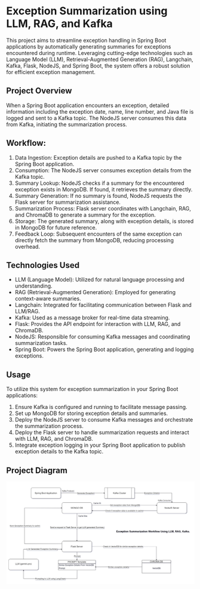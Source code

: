 
# Exception Summarization using LLM, RAG, and Kafka

This project aims to streamline exception handling in Spring Boot applications by automatically generating summaries for exceptions encountered during runtime. Leveraging cutting-edge technologies such as Language Model (LLM), Retrieval-Augmented Generation (RAG), Langchain, Kafka, Flask, NodeJS, and Spring Boot, the system offers a robust solution for efficient exception management.

## Project Overview

When a Spring Boot application encounters an exception, detailed information including the exception date, name, line number, and Java file is logged and sent to a Kafka topic. The NodeJS server consumes this data from Kafka, initiating the summarization process.

## Workflow:

1. Data Ingestion: Exception details are pushed to a Kafka topic by the Spring Boot application.
2. Consumption: The NodeJS server consumes exception details from the Kafka topic.
3. Summary Lookup: NodeJS checks if a summary for the encountered exception exists in MongoDB. If found, it retrieves the summary directly.
4. Summary Generation: If no summary is found, NodeJS requests the Flask server for summarization assistance.
5. Summarization Process: Flask server coordinates with Langchain, RAG, and ChromaDB to generate a summary for the exception.
6. Storage: The generated summary, along with exception details, is stored in MongoDB for future reference.
7. Feedback Loop: Subsequent encounters of the same exception can directly fetch the summary from MongoDB, reducing processing overhead.

## Technologies Used

- LLM (Language Model): Utilized for natural language processing and understanding.
- RAG (Retrieval-Augmented Generation): Employed for generating context-aware summaries.
- Langchain: Integrated for facilitating communication between Flask and LLM/RAG.
- Kafka: Used as a message broker for real-time data streaming.
- Flask: Provides the API endpoint for interaction with LLM, RAG, and ChromaDB.
- NodeJS: Responsible for consuming Kafka messages and coordinating summarization tasks.
- Spring Boot: Powers the Spring Boot application, generating and logging exceptions.

## Usage

To utilize this system for exception summarization in your Spring Boot applications:

1. Ensure Kafka is configured and running to facilitate message passing.
2. Set up MongoDB for storing exception details and summaries.
3. Deploy the NodeJS server to consume Kafka messages and orchestrate the summarization process.
4. Deploy the Flask server to handle summarization requests and interact with LLM, RAG, and ChromaDB.
5. Integrate exception logging in your Spring Boot application to publish exception details to the Kafka topic.

## Project Diagram



![Project Image](https://github.com/ShyamPrgrmr/Exception-Summarization-Using-LLM/blob/main/images/Exception-Summarization%20Small.jpg)

